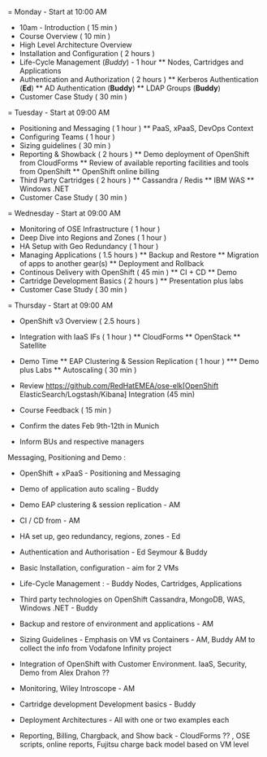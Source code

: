= Monday - Start at 10:00 AM

* 10am - Introduction ( 15 min )
* Course Overview ( 10 min )
* High Level Architecture Overview
* Installation and Configuration ( 2 hours )
* Life-Cycle Management (*Buddy*) - 1 hour
** Nodes, Cartridges and Applications
* Authentication and Authorization ( 2 hours )
** Kerberos Authentication (**Ed**)
** AD Authentication (**Buddy**)
** LDAP Groups (**Buddy**)
* Customer Case Study ( 30 min )

= Tuesday - Start at 09:00 AM

* Positioning and Messaging ( 1 hour )
** PaaS, xPaaS, DevOps Context
* Configuring Teams ( 1 hour )
* Sizing guidelines ( 30 min )
* Reporting & Showback ( 2 hours )
** Demo deployment of OpenShift from CloudForms
** Review of available reporting facilities and tools from OpenShift
** OpenShift online billing
* Third Party Cartridges ( 2 hours )
** Cassandra / Redis
** IBM WAS
** Windows .NET
* Customer Case Study ( 30 min )

= Wednesday - Start at 09:00 AM

* Monitoring of OSE Infrastructure ( 1 hour )
* Deep Dive into Regions and Zones ( 1 hour )
* HA Setup with Geo Redundancy ( 1 hour )
* Managing Applications ( 1.5 hours )
** Backup and Restore
** Migration of apps to another gear(s)
** Deployment and Rollback
* Continous Delivery with OpenShift ( 45 min )
** CI + CD
** Demo
* Cartridge Development Basics ( 2 hours )
** Presentation plus labs
* Customer Case Study ( 30 min )

= Thursday - Start at 09:00 AM

* OpenShift v3 Overview ( 2.5 hours )
* Integration with IaaS IFs ( 1 hour )
** CloudForms
** OpenStack
** Satellite
* Demo Time
** EAP Clustering &amp; Session Replication ( 1 hour )
*** Demo plus Labs
** Autoscaling ( 30 min )
* Review https://github.com/RedHatEMEA/ose-elk[OpenShift ElasticSearch/Logstash/Kibana] Integration (45 min)
* Course Feedback ( 15 min )


* Confirm the dates Feb 9th-12th in Munich
* Inform BUs and respective managers

Messaging, Positioning and Demo :
* OpenShift + xPaaS - Positioning and Messaging
* Demo of application auto scaling -  Buddy
* Demo EAP clustering & session replication - AM

* CI / CD from - AM

* HA set up, geo redundancy, regions, zones - Ed

* Authentication and Authorisation - Ed Seymour & Buddy

* Basic Installation, configuration - aim for 2 VMs

* Life-Cycle Management : - Buddy
Nodes, Cartridges, Applications  

* Third party technologies on OpenShift
Cassandra, MongoDB, WAS, Windows .NET - Buddy

* Backup and restore of environment and applications - AM

* Sizing Guidelines - Emphasis on VM vs Containers - AM, Buddy
AM to collect the info from Vodafone Infinity project

* Integration of OpenShift with Customer Environment.
IaaS, Security, Demo from Alex Drahon ??

* Monitoring, Wiley Introscope - AM

* Cartridge development Development basics - Buddy

* Deployment Architectures - All with one or two examples each

* Reporting, Billing, Chargback, and Show back - CloudForms ?? , OSE scripts, online reports, Fujitsu charge back model based on VM level
